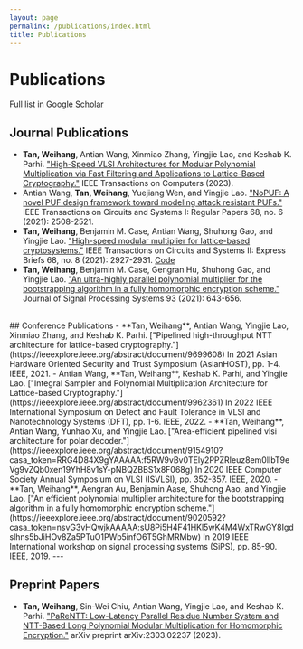 ```yaml
---
layout: page
permalink: /publications/index.html
title: Publications
---
```


# Publications

Full list in [Google Scholar](https://scholar.google.com/citations?user=RDg-ujcAAAAJ&hl=en)

## Journal Publications

- **Tan, Weihang**, Antian Wang, Xinmiao Zhang, Yingjie Lao, and Keshab K. Parhi. ["High-Speed VLSI Architectures for Modular Polynomial Multiplication via Fast Filtering and Applications to Lattice-Based Cryptography."](https://ieeexplore.ieee.org/abstract/document/10058585?casa_token=A3NzMumuw1QAAAAA:whw-FNaA7fX7FTB6LmGwoCPgbECNmr9b-Cd5lK1rn0vo1t56x46_9r0Mxm5_a5VqiIvcUg) IEEE Transactions on Computers (2023).
- Antian Wang, **Tan, Weihang**, Yuejiang Wen, and Yingjie Lao. ["NoPUF: A novel PUF design framework toward modeling attack resistant PUFs."](https://ieeexplore.ieee.org/abstract/document/9386262?casa_token=pY97NQS2NQgAAAAA:cZ1T6CisqEcherRFbLi8H3YM0bcHviVbUWY1d6Bp_lqHyeBugvpeuzMS9M4stYUA50jfdw) IEEE Transactions on Circuits and Systems I: Regular Papers 68, no. 6 (2021): 2508-2521.
- **Tan, Weihang**, Benjamin M. Case, Antian Wang, Shuhong Gao, and Yingjie Lao. ["High-speed modular multiplier for lattice-based cryptosystems."](https://ieeexplore.ieee.org/abstract/document/9372338?casa_token=ol78pOobJB4AAAAA:OyjLRVsIfNuO8Jg3-9aTo-CWq6Yzmxcn3tfkkDbpLrfR6teaAxv4kxuIYeCmDcZoHv3u3Q) IEEE Transactions on Circuits and Systems II: Express Briefs 68, no. 8 (2021): 2927-2931. [Code](https://github.com/weihangtan/Modular-multiplier)
- **Tan, Weihang**, Benjamin M. Case, Gengran Hu, Shuhong Gao, and Yingjie Lao. ["An ultra-highly parallel polynomial multiplier for the bootstrapping algorithm in a fully homomorphic encryption scheme."](https://link.springer.com/article/10.1007/s11265-020-01608-0) Journal of Signal Processing Systems 93 (2021): 643-656.

<br>
## Conference Publications
- **Tan, Weihang**, Antian Wang, Yingjie Lao, Xinmiao Zhang, and Keshab K. Parhi. ["Pipelined high-throughput NTT architecture for lattice-based cryptography."](https://ieeexplore.ieee.org/abstract/document/9699608) In 2021 Asian Hardware Oriented Security and Trust Symposium (AsianHOST), pp. 1-4. IEEE, 2021.
- Antian Wang, **Tan, Weihang**, Keshab K. Parhi, and Yingjie Lao. ["Integral Sampler and Polynomial Multiplication Architecture for Lattice-based Cryptography."](https://ieeexplore.ieee.org/abstract/document/9962361) In 2022 IEEE International Symposium on Defect and Fault Tolerance in VLSI and Nanotechnology Systems (DFT), pp. 1-6. IEEE, 2022.
- **Tan, Weihang**, Antian Wang, Yunhao Xu, and Yingjie Lao. ["Area-efficient pipelined vlsi architecture for polar decoder."](https://ieeexplore.ieee.org/abstract/document/9154910?casa_token=RRG4D84X9gYAAAAA:f5RW9vBv0TEly2PPZRIeuz8em0lIbT9eVg9vZQb0xen19YhH8v1sY-pNBQZBBS1x8F068g) In 2020 IEEE Computer Society Annual Symposium on VLSI (ISVLSI), pp. 352-357. IEEE, 2020.
- **Tan, Weihang**, Aengran Au, Benjamin Aase, Shuhong Aao, and Yingjie Lao. ["An efficient polynomial multiplier architecture for the bootstrapping algorithm in a fully homomorphic encryption scheme."](https://ieeexplore.ieee.org/abstract/document/9020592?casa_token=nsvG3vHQwjkAAAAA:sU8Pi5H4F41HKl5wK4M4WxTRwGY8Igdslhns5bJiHOv8Za5PTuO1PWb5infO6T5GhMRMbw) In 2019 IEEE International workshop on signal processing systems (SiPS), pp. 85-90. IEEE, 2019.
---

## Preprint Papers

- **Tan, Weihang**, Sin-Wei Chiu, Antian Wang, Yingjie Lao, and Keshab K. Parhi. ["PaReNTT: Low-Latency Parallel Residue Number System and NTT-Based Long Polynomial Modular Multiplication for Homomorphic Encryption."](https://arxiv.org/abs/2303.02237) arXiv preprint arXiv:2303.02237 (2023).





